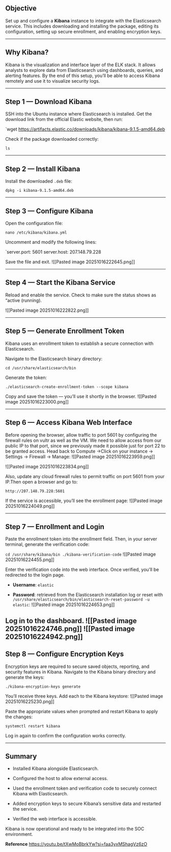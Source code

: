 
## Objective

Set up and configure a **Kibana** instance to integrate with the Elasticsearch service. This includes downloading and installing the package, editing its configuration, setting up secure enrollment, and enabling encryption keys.

---

## Why Kibana?

Kibana is the visualization and interface layer of the ELK stack. It allows analysts to explore data from Elasticsearch using dashboards, queries, and alerting features. By the end of this setup, you’ll be able to access Kibana remotely and use it to visualize security logs.

---

## Step 1 — Download Kibana

SSH into the Ubuntu instance where Elasticsearch is installed. Get the download link from the official Elastic website, then run:

`wget https://artifacts.elastic.co/downloads/kibana/kibana-9.1.5-amd64.deb

Check if the package downloaded correctly:

`ls`

---

## Step 2 — Install Kibana

Install the downloaded `.deb` file:

`dpkg -i kibana-9.1.5-amd64.deb`

---

## Step 3 — Configure Kibana

Open the configuration file:

`nano /etc/kibana/kibana.yml`

Uncomment and modify the following lines:

`server.port: 5601 server.host: 207.148.79.228

Save the file and exit.
![[Pasted image 20251016222645.png]]

---

## Step 4 — Start the Kibana Service

Reload and enable the service. Check to make sure the status shows as “active (running).

![[Pasted image 20251016222822.png]]

---

## Step 5 — Generate Enrollment Token

Kibana uses an enrollment token to establish a secure connection with Elasticsearch.

Navigate to the Elasticsearch binary directory:

`cd /usr/share/elasticsearch/bin`

Generate the token:

`./elasticsearch-create-enrollment-token --scope kibana`

Copy and save the token — you’ll use it shortly in the browser.
![[Pasted image 20251016223000.png]]

---

## Step 6 — Access Kibana Web Interface

Before opening the browser, allow traffic to port 5601 by configuring the firewall rules on vultr as well as the VM. We need to allow access from our public IP to that port, since we previously made it possible just for port 22 to be granted access. Head back to Compute →Click on your instance → Settings → Firewall → Manage: 
![[Pasted image 20251016223959.png]]


![[Pasted image 20251016223834.png]]

Also, update any cloud firewall rules to permit traffic on port 5601 from your IP.Then open a browser and go to:

`http://207.148.79.228:5601`

If the service is accessible, you’ll see the enrollment page:
![[Pasted image 20251016224049.png]]

---

## Step 7 — Enrollment and Login

Paste the enrollment token into the enrollment field. Then, in your server terminal, generate the verification code:

`cd /usr/share/kibana/bin ./kibana-verification-code`
![[Pasted image 20251016224455.png]]


Enter the verification code into the web interface. Once verified, you’ll be redirected to the login page.

- **Username**: `elastic`
    
- **Password**: retrieved from the Elasticsearch installation log or reset with `/usr/share/elasticsearch/bin/elasticsearch-reset-password -u elastic`:
![[Pasted image 20251016224653.png]]
    

Log in to the dashboard.
![[Pasted image 20251016224746.png]]
![[Pasted image 20251016224942.png]]
---

## Step 8 — Configure Encryption Keys

Encryption keys are required to secure saved objects, reporting, and security features in Kibana. Navigate to the Kibana binary directory and generate the keys:

`./kibana-encryption-keys generate`

You’ll receive three keys. Add each to the Kibana keystore:
![[Pasted image 20251016225230.png]]



Paste the appropriate values when prompted and restart Kibana to apply the changes:

`systemctl restart kibana`

Log in again to confirm the configuration works correctly.

---

## Summary

- Installed Kibana alongside Elasticsearch.
    
- Configured the host to allow external access.
    
- Used the enrollment token and verification code to securely connect Kibana with Elasticsearch.
    
- Added encryption keys to secure Kibana’s sensitive data and restarted the service.
    
- Verified the web interface is accessible.
    

Kibana is now operational and ready to be integrated into the SOC environment.

**Reference**
https://youtu.be/tXwMoBbrkYw?si=faa3yxMShagVz6zO